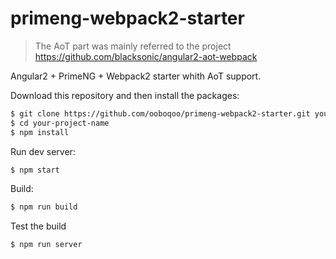# primeng-webpack2-starter

> The AoT part was mainly referred to the project https://github.com/blacksonic/angular2-aot-webpack

Angular2 + PrimeNG + Webpack2 starter whith AoT support.

Download this repository and then install the packages:

```bash
$ git clone https://github.com/ooboqoo/primeng-webpack2-starter.git your-project-name
$ cd your-project-name
$ npm install
```

Run dev server:

```bash
$ npm start
```

Build:

```bash
$ npm run build
```

Test the build

```bash
$ npm run server
```